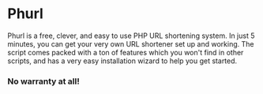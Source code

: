 # Phurl
Phurl is a free, clever, and easy to use PHP URL shortening system. In just 5 minutes, you can get your very own URL shortener set up and working. The script comes packed with a ton of features which you won't find in other scripts, and has a very easy installation wizard to help you get started.

### No warranty at all!